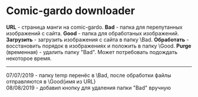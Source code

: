 Comic-gardo downloader
=====================

**URL** - страница манги на comic-gardo. 
**Bad** - папка для перепутанных изображений с сайта. 
**Good** - папка для обработаных изображений. 
**Загрузить** - загрузить изображения с сайта в папку \Bad. 
**Обработать** - восстановить порядок в изображениях и положить в папку \Good. 
**Purge** (временная) - удалить папку "Bad". Может потребовать подождать некоторое время.
***
07/07/2019 - папку temp перенёс в \Bad, после обработки файлы отправляются в \Good\{имя из URL}\
08/08/2019 - добавил кнопку для удаления папки "Bad" вручную
